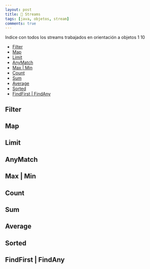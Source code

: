 ```yaml
---
layout: post
title: 📜 Streams
tags: [java, objetos, stream]
comments: true
---
```


Indice con todos los streams trabajados en orientación a objetos 1
10
- [Filter]()
- [Map]()
- [Limit]()
- [AnyMatch ]()
- [Max \| Min]()
- [Count]()
- [Sum]()
- [Average]()
- [Sorted]()
- [FindFirst \| FindAny]()

## Filter
## Map
## Limit
## AnyMatch
## Max | Min
## Count
## Sum
## Average
## Sorted
## FindFirst | FindAny